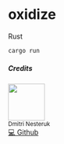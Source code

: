 # oxidize
Rust 

`cargo run` 

##### Credits

<img src="https://avatars0.githubusercontent.com/u/469046?s=460&v=4" width="75px;"/><br /><sub>Dmitri Nesteruk</sub><br>[💻 Github](https://github.com/nesteruk) 